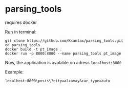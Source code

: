 # parsing_tools

requires docker

Run in terminal:
    
    git clone https://github.com/Ksantax/parsing_tools.git
    cd parsing_tools
    docker build -t pt_image .
    docker run -p 8000:8000 --name parsing_tools pt_image

Now, the application is avalable on adress `localhost:8000`

Example:

    localhost:8000\posts\?city=alzamay&car_type=auto

